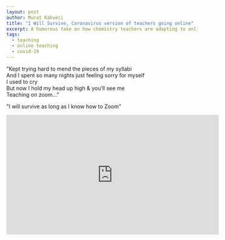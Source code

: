 ```yaml
---
layout: post
author: Murat Kahveci
title: "I Will Survive, Coronavirus version of teachers going online"
excerpt: A humorous take on how chemistry teachers are adapting to online learning during the COVID-19 pandemic.
tags:
  - teaching
  - online teaching
  - covid-19
---
```


"Kept trying hard to mend the pieces of my syllabi <br>
And I spent so many nights just feeling sorry for myself <br>
I used to cry <br>
But now I hold my head up high & you’ll see me <br>
Teaching on zoom..." 

"I will survive as long as I know how to Zoom" 

<iframe width="560" height="315" src="https://www.youtube.com/embed/CCe5PaeAeew" title="YouTube video player" frameborder="0" allow="accelerometer; autoplay; clipboard-write; encrypted-media; gyroscope; picture-in-picture" allowfullscreen></iframe>